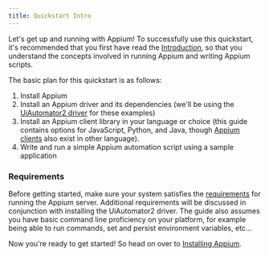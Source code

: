 ```yaml
---
title: Quickstart Intro
---
```


Let's get up and running with Appium! To successfully use this quickstart, it's recommended that
you first have read the [Introduction](../intro), so that you understand the concepts involved in
running Appium and writing Appium scripts.

The basic plan for this quickstart is as follows:

1. Install Appium
1. Install an Appium driver and its dependencies (we'll be using the [UiAutomator2
driver](https://github.com/appium/appium-uiautomator2-driver) for these examples)
1. Install an Appium client library in your language or choice (this guide contains options for
JavaScript, Python, and Java, though [Appium clients](../ecosystem/index.md#clients) also exist in other language).
1. Write and run a simple Appium automation script using a sample application

### Requirements

Before getting started, make sure your system satisfies the
[requirements](../intro/requirements.md) for running the Appium server. Additional requirements
will be discussed in conjunction with installing the UiAutomator2 driver. The guide also assumes
you have basic command line proficiency on your platform, for example being able to run commands, set
and persist environment variables, etc...

Now you're ready to get started! So head on over to [Installing Appium](./install.md).
